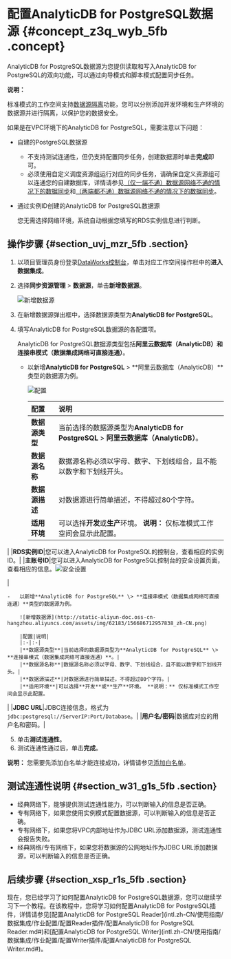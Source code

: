 # 配置AnalyticDB for PostgreSQL数据源 {#concept_z3q_wyb_5fb .concept}

AnalyticDB for PostgreSQL数据源为您提供读取和写入AnalyticDB for PostgreSQL的双向功能，可以通过向导模式和脚本模式配置同步任务。

**说明：** 

标准模式的工作空间支持[数据源隔离](intl.zh-CN/使用指南/数据集成/数据源配置/数据源隔离.md#)功能，您可以分别添加开发环境和生产环境的数据源并进行隔离，以保护您的数据安全。

如果是在VPC环境下的AnalyticDB for PostgreSQL，需要注意以下问题：

-   自建的PostgreSQL数据源
    -   不支持测试连通性，但仍支持配置同步任务，创建数据源时单击**完成**即可。
    -   必须使用自定义调度资源组运行对应的同步任务，请确保自定义资源组可以连通您的自建数据库，详情请参见[（仅一端不通）数据源网络不通的情况下的数据同步](intl.zh-CN/使用指南/数据集成/最佳实践/（仅一端不通）数据源网络不通的情况下的数据同步.md#)和[（两端都不通）数据源网络不通的情况下的数据同步](intl.zh-CN/使用指南/数据集成/最佳实践/（两端都不通）数据源网络不通的情况下的数据同步.md#)。
-   通过实例ID创建的AnalyticDB for PostgreSQL数据源

    您无需选择网络环境，系统自动根据您填写的RDS实例信息进行判断。


## 操作步骤 {#section_uvj_mzr_5fb .section}

1.  以项目管理员身份登录[DataWorks控制台](https://workbench.data.aliyun.com/console)，单击对应工作空间操作栏中的**进入数据集成**。
2.  选择**同步资源管理** \> **数据源**，单击**新增数据源**。

    ![新增数据源](http://static-aliyun-doc.oss-cn-hangzhou.aliyuncs.com/assets/img/16213/15668671297595_zh-CN.png)

3.  在新增数据源弹出框中，选择数据源类型为**AnalyticDB for PostgreSQL**。
4.  填写AnalyticDB for PostgreSQL数据源的各配置项。

    AnalyticDB for PostgreSQL数据源类型包括**阿里云数据库（AnalyticDB）**和**连接串模式（数据集成网络可直接连通）**。

    -   以新增**AnalyticDB for PostgreSQL** \> **阿里云数据库（AnalyticDB）**类型的数据源为例。

        ![配置](images/32075_zh-CN.jpeg)

        |配置|说明|
        |:-|:-|
        |**数据源类型**|当前选择的数据源类型为**AnalyticDB for PostgreSQL** \> **阿里云数据库（AnalyticDB）**。|
        |**数据源名称**|数据源名称必须以字母、数字、下划线组合，且不能以数字和下划线开头。|
        |**数据源描述**|对数据源进行简单描述，不得超过80个字符。|
        |**适用环境**|可以选择**开发**或**生产**环境。 **说明：** 仅标准模式工作空间会显示此配置。

 |
        |**RDS实例ID**|您可以进入AnalyticDB for PostgreSQL的控制台，查看相应的实例ID。|
        |**主账号ID**|您可以进入AnalyticDB for PostgreSQL控制台的安全设置页面，查看相应的信息。![安全设置](http://static-aliyun-doc.oss-cn-hangzhou.aliyuncs.com/assets/img/62183/156686712932076_zh-CN.png)

|

    -   以新增**AnalyticDB for PostgreSQL** \> **连接串模式（数据集成网络可直接连通）**类型的数据源为例。

        ![新增数据源](http://static-aliyun-doc.oss-cn-hangzhou.aliyuncs.com/assets/img/62183/156686712957838_zh-CN.png)

        |配置|说明|
        |:-|:-|
        |**数据源类型**|当前选择的数据源类型为**AnalyticDB for PostgreSQL** \> **连接串模式（数据集成网络可直接连通）**。|
        |**数据源名称**|数据源名称必须以字母、数字、下划线组合，且不能以数字和下划线开头。|
        |**数据源描述**|对数据源进行简单描述，不得超过80个字符。|
        |**适用环境**|可以选择**开发**或**生产**环境。 **说明：** 仅标准模式工作空间会显示此配置。

 |
        |**JDBC URL**|JDBC连接信息，格式为`jdbc:postgresql://ServerIP:Port/Database`。|
        |**用户名/密码**|数据库对应的用户名和密码。|

5.  单击**测试连通性**。
6.  测试连通性通过后，单击**完成**。

**说明：** 您需要先添加白名单才能连接成功，详情请参见[添加白名单](intl.zh-CN/使用指南/数据集成/常见配置/添加白名单.md#)。

## 测试连通性说明 {#section_w31_g1s_5fb .section}

-   经典网络下，能够提供测试连通性能力，可以判断输入的信息是否正确。
-   专有网络下，如果您使用实例模式配置数据源，可以判断输入的信息是否正确。
-   专有网络下，如果您将VPC内部地址作为JDBC URL添加数据源，测试连通性会报告失败。
-   经典网络/专有网络下，如果您将数据源的公网地址作为JDBC URL添加数据源，可以判断输入的信息是否正确。

## 后续步骤 {#section_xsp_r1s_5fb .section}

现在，您已经学习了如何配置AnalyticDB for PostgreSQL数据源，您可以继续学习下一个教程。在该教程中，您将学习如何配置AnalyticDB for PostgreSQL插件，详情请参见[配置AnalyticDB for PostgreSQL Reader](intl.zh-CN/使用指南/数据集成/作业配置/配置Reader插件/配置AnalyticDB for PostgreSQL Reader.md#)和[配置AnalyticDB for PostgreSQL Writer](intl.zh-CN/使用指南/数据集成/作业配置/配置Writer插件/配置AnalyticDB for PostgreSQL Writer.md#)。

